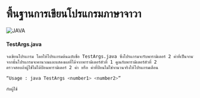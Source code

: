 # พื้นฐานการเขียนโปรแกรมภาษาจาวา

![JAVA](https://img.shields.io/badge/Java-ED8B00?style=for-the-badge&logo=java&logoColor=white)

#### TestArgs.java

```sh
จงเขียนโปรแกรม โดยให้โปรแกรมต้นฉบับชื่อ TestArgs.java ซึ่งโปรแกรมจะรับพารามิเตอร์ 2 ค่าที่เป็นจานวนจริง(float) 
จากนั้นโปรแกรมจะคานวณและแสดงผลที่ได้จากพารามิเตอร์ตัวที่ 1 คูณกับพารามิเตอร์ตัวที่ 2 
ตรวจสอบถ้าผู้ใช้ไม่ได้ป้อนพารามิเตอร์ 2 ค่า หรือ ค่าที่ป้อนไม่ใช่จานวนจริงให้โปรแกรมเตือน 

“Usage : java TestArgs <number1> <number2>” 

กับผู้ใช้
```
